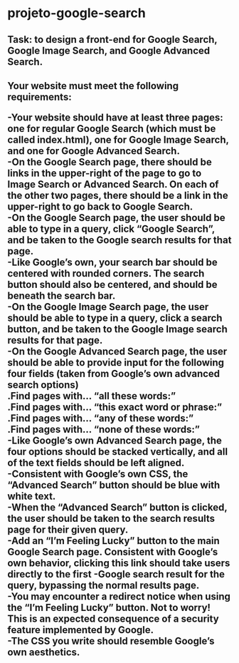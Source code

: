 # projeto-google-search
<h2>Task: to design a front-end for Google Search, Google Image Search, and Google Advanced Search.<h2>

Your website must meet the following requirements:

<p>
-Your website should have at least three pages: one for regular Google Search (which must be called index.html), one for Google Image Search, and one for Google Advanced Search.<br>
-On the Google Search page, there should be links in the upper-right of the page to go to Image Search or Advanced Search. On each of the other two pages, there should be a link in the upper-right to go back to Google Search.<br>
-On the Google Search page, the user should be able to type in a query, click “Google Search”, and be taken to the Google search results for that page.<br>
-Like Google’s own, your search bar should be centered with rounded corners. The search button should also be centered, and should be beneath the search bar.<br>
-On the Google Image Search page, the user should be able to type in a query, click a search button, and be taken to the Google Image search results for that page.<br>
-On the Google Advanced Search page, the user should be able to provide input for the following four fields (taken from Google’s own advanced search options)<br>
.Find pages with… “all these words:”<br>
.Find pages with… “this exact word or phrase:”<br>
.Find pages with… “any of these words:”<br>
.Find pages with… “none of these words:”<br>
-Like Google’s own Advanced Search page, the four options should be stacked vertically, and all of the text fields should be left aligned.<br>
-Consistent with Google’s own CSS, the “Advanced Search” button should be blue with white text.<br>
-When the “Advanced Search” button is clicked, the user should be taken to the search results page for their given query.<br>
-Add an “I’m Feeling Lucky” button to the main Google Search page. Consistent with Google’s own behavior, clicking this link should take users directly to the first -Google search result for the query, bypassing the normal results page.<br>
-You may encounter a redirect notice when using the “I’m Feeling Lucky” button. Not to worry! This is an expected consequence of a security feature implemented by Google.<br>
-The CSS you write should resemble Google’s own aesthetics.<br>
<p>
